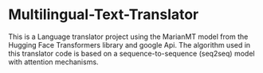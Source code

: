 # Multilingual-Text-Translator
This is a Language translator project using the MarianMT model from the Hugging Face Transformers library and google Api. The algorithm used in this translator code is based on a sequence-to-sequence (seq2seq) model with attention mechanisms.
